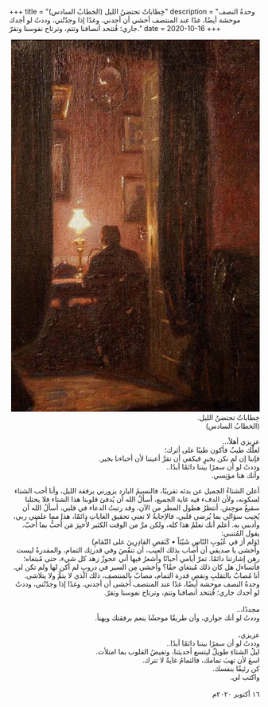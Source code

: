 +++
title = "خِطاباتٌ تحتضنُ الليل (الخطابُ السادس)"
description = "وحدةُ النصف موحشة أيضًا، غدًا عند المنتصف أخشى أن أجدني. وغدًا إذا وجدّتُني، وددتُ لو أجدك جاري؛ فُتتحد أنصافنا وتتم، وترتاح نفوسنا وتقرّ."
date = 2020-10-16
+++


<div dir="rtl">

![night-words](night-words.jpg)
<br>
خِطاباتٌ تحتضنُ الليل. <br>
(الخطابُ السادس) <br>

عزيزي أهلاً،.. <br>
لعلَّك طيبٌ فأكون طيبًا على أثرك؛ <br>
فإننا إن لم نكن بخيرٍ فيكفي أن تقرَّ أعيننا لأن أحباءنا بخير. <br>
وددتُ لو أن سمرًا بيننا دائمًا أبدًا.. <br>
وأنك هنا مؤنِسي. <br>

أعلن الشتاءُ الجميل عن بدئه تقريبًا، فالنسيمُ البارد يزورني برفقة الليل، وأنا أحب الشتاء لسكونه، ولأن الدفء فيه غاية الجميع، أسألُ الله أن يُدفئ قلوبنا هذا الشتاء فلا يحتلنا سقيعٌ موحِش. أنتظرُ هطول المطر من الآن، وقد رتبتُ الدعاء في قلبي، أسألُ الله أن يُجيب سؤالي بما يُرضي قلبي، فالإجابةُ لا تعني تحقيق الغاياتِ دائمًا، هذا مما علمني ربي، وأدبني به. أعلم أنك تعلمُ هذا كله، ولكن مرَّ من الوقت الكثير  لأُخبِرَ مَن أُحبُّ بما أُحبّ. <br>
يقول المُتنبي: <br>
(وَلم أرَ في عُيُوبِ النّاسِ شَيْئاً • كَنَقصِ القادِرِينَ على التّمَامِ) <br>
وأخشى يا صديقي أن أُصاب بذلك العيب، أن تنقُصَ وفي قدرتِك التمام، والمقدرةُ ليست رهن إشارتنا دائمًا. تمرّ أيامي أحيانًا وأشعرُ فيها أني عجوزٌ زهد كل شيء، حتى مُبتغاه؛ فأتساءل هل كان ذلك مُبتغاي حقًا؟ وأخشى مِن السير في دروبٍ لم أكن لها ولم تكن لي. <br>
أنا مُصابٌ بالتقلبِ ونقصِ قدرة التمام، مصابٌ بالمنتصف، ذلك الذي لا يتمُّ ولا يتلاشى. <br>
وحدةُ النصف موحشة أيضًا، غدًا عند المنتصف أخشى أن أجدني. وغدًا إذا وجدّتُني، وددتُ لو أجدك جاري؛ فُتتحد أنصافنا وتتم، وترتاح نفوسنا وتقرّ. <br>
<br>
مجددًا،.. <br>
وددتُ لو أنك جواري، وأن طريقًا موحشًا ينعم برفقتك ويهنأ. <br>
<br>
عزيزي، <br>
وددتُ لو أن سمرًا بيننا دائمًا أبدًا.. <br>
ليلُ الشتاءِ طويلٌ ليتسع أحديثنا، وتفيضُ القلوب بما امتلأت. <br>
اسعَ لأن تهبَ تمامك، فالتمامُ غايةٌ لا تترك. <br>
كن رئيفًا بنفسك. <br>
واكتب لي. <br>
<br>
١٦ أكتوبر ٢٠٢٠م

</div>